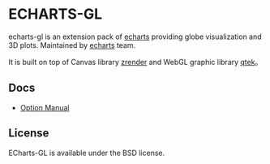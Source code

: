 ECHARTS-GL
=======

echarts-gl is an extension pack of [echarts](http://echarts.baidu.com) providing globe visualization and 3D plots. Maintained by [echarts](http://echarts.baidu.com/doc/about.html) team.

It is built on top of Canvas library [zrender](https://github.com/ecomfe/zrender) and WebGL graphic library [qtek](https://github.com/pissang/qtek)。

## Docs

+ [Option Manual](https://ecomfe.github.io/echarts-doc/public/cn/option-gl.html)

## License

ECharts-GL is available under the BSD license.